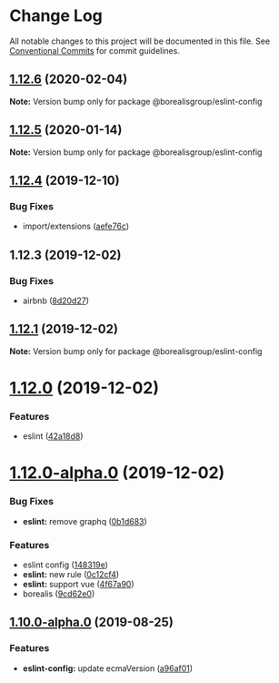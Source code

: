 # Change Log

All notable changes to this project will be documented in this file.
See [Conventional Commits](https://conventionalcommits.org) for commit guidelines.

## [1.12.6](https://github.com/borealisgroup/borealis/tree/master/packages/@borealisgroup/eslint-config/compare/@borealisgroup/eslint-config@1.12.5...@borealisgroup/eslint-config@1.12.6) (2020-02-04)

**Note:** Version bump only for package @borealisgroup/eslint-config





## [1.12.5](https://github.com/borealisgroup/borealis/tree/master/packages/@borealisgroup/eslint-config/compare/@borealisgroup/eslint-config@1.12.4...@borealisgroup/eslint-config@1.12.5) (2020-01-14)

**Note:** Version bump only for package @borealisgroup/eslint-config






## [1.12.4](https://github.com/borealisgroup/borealis/tree/master/packages/@borealisgroup/eslint-config/compare/@borealisgroup/eslint-config@1.12.1...@borealisgroup/eslint-config@1.12.4) (2019-12-10)


### Bug Fixes

* import/extensions ([aefe76c](https://github.com/borealisgroup/borealis/tree/master/packages/@borealisgroup/eslint-config/commit/aefe76c57434c6a4be79a0048e7f4d76c9d17878))



## 1.12.3 (2019-12-02)


### Bug Fixes

* airbnb ([8d20d27](https://github.com/borealisgroup/borealis/tree/master/packages/@borealisgroup/eslint-config/commit/8d20d275f2abca87920f552f81116e22181df52e))





## [1.12.1](https://github.com/borealisgroup/borealis/tree/master/packages/@borealisgroup/eslint-config/compare/@borealisgroup/eslint-config@1.12.0...@borealisgroup/eslint-config@1.12.1) (2019-12-02)

**Note:** Version bump only for package @borealisgroup/eslint-config





# [1.12.0](https://github.com/borealisgroup/borealis/tree/master/packages/@borealisgroup/eslint-config/compare/@borealisgroup/eslint-config@1.12.0-alpha.0...@borealisgroup/eslint-config@1.12.0) (2019-12-02)


### Features

* eslint ([42a18d8](https://github.com/borealisgroup/borealis/tree/master/packages/@borealisgroup/eslint-config/commit/42a18d8956051605d5fde414d0fa1533e264798d))





# [1.12.0-alpha.0](https://github.com/borealisgroup/borealis/tree/master/packages/@borealisgroup/eslint-config/compare/@borealisgroup/eslint-config@1.10.0-alpha.1...@borealisgroup/eslint-config@1.12.0-alpha.0) (2019-12-02)


### Bug Fixes

* **eslint:** remove graphq ([0b1d683](https://github.com/borealisgroup/borealis/tree/master/packages/@borealisgroup/eslint-config/commit/0b1d68353f4efb5563216eadfefa3b4390980a2a))


### Features

* eslint config ([148319e](https://github.com/borealisgroup/borealis/tree/master/packages/@borealisgroup/eslint-config/commit/148319eaaab62bb354334074203bda0d3ec69827))
* **eslint:** new rule ([0c12cf4](https://github.com/borealisgroup/borealis/tree/master/packages/@borealisgroup/eslint-config/commit/0c12cf4bbc77e40d2e277c365860e4ec4ad1362f))
* **eslint:** support vue ([4f67a90](https://github.com/borealisgroup/borealis/tree/master/packages/@borealisgroup/eslint-config/commit/4f67a9009f40915fefd0e058a54ac32598abf2bc))
* borealis ([9cd62e0](https://github.com/borealisgroup/borealis/tree/master/packages/@borealisgroup/eslint-config/commit/9cd62e08da44be893507f69f85e3763609e2139f))





## [1.10.0-alpha.0](https://github.com/borealisgroup/borealis/tree/master/packages/@borealisgroup/eslint-config/compare/@borealisgroup/eslint-config@1.9.1...@borealisgroup/eslint-config@1.10.0-alpha.0) (2019-08-25)

### Features

- **eslint-config:** update ecmaVersion ([a96af01](https://github.com/borealisgroup/borealis/tree/master/packages/@borealisgroup/eslint-config/commit/a96af01))
